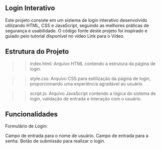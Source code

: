 ## Login Interativo
Este projeto consiste em um sistema de login interativo desenvolvido utilizando HTML, CSS e JavaScript, seguindo as melhores práticas de segurança e usabilidade. O código fonte deste projeto foi inspirado e guiado pelo tutorial disponível no vídeo Link para o Vídeo.

## Estrutura do Projeto
>> index.html: Arquivo HTML contendo a estrutura da página de login.

>> style.css: Arquivo CSS para estilização da página de login, proporcionando uma experiência agradável ao usuário.

>> script.js: Arquivo JavaScript contendo a lógica do sistema de login, validação de entrada e interação com o usuário.

## Funcionalidades
Formulário de Login:

Campo de entrada para o nome de usuário.
Campo de entrada para a senha.
Botão de submissão para realizar o login.
